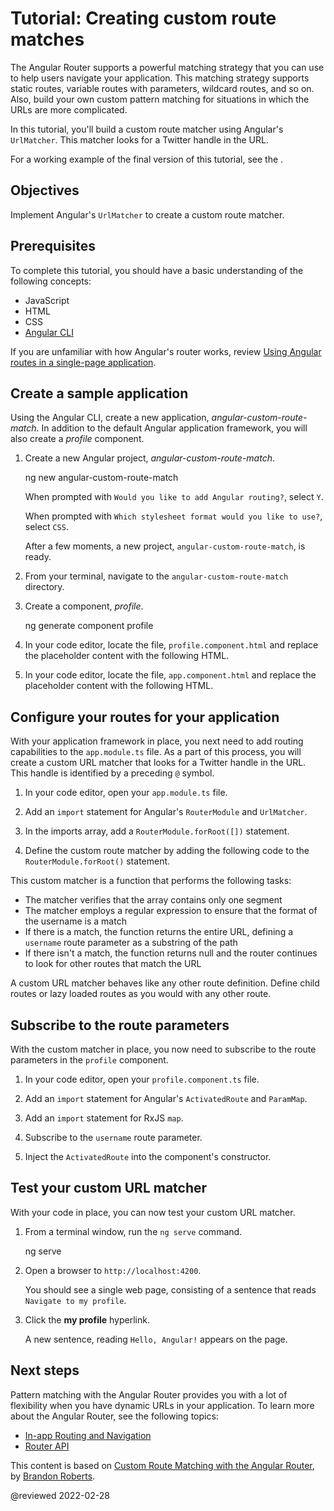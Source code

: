 # Tutorial: Creating custom route matches

The Angular Router supports a powerful matching strategy that you can use to help users navigate your application.
This matching strategy supports static routes, variable routes with parameters, wildcard routes, and so on.
Also, build your own custom pattern matching for situations in which the URLs are more complicated.

In this tutorial, you'll build a custom route matcher using Angular's `UrlMatcher`.
This matcher looks for a Twitter handle in the URL.

For a working example of the final version of this tutorial, see the <live-example></live-example>.

## Objectives

Implement Angular's `UrlMatcher` to create a custom route matcher.

## Prerequisites

To complete this tutorial, you should have a basic understanding of the following concepts:

* JavaScript
* HTML
* CSS
* [Angular CLI](cli)

If you are unfamiliar with how Angular's router works, review [Using Angular routes in a single-page application](guide/router-tutorial).

## Create a sample application

Using the Angular CLI, create a new application, *angular-custom-route-match*.
In addition to the default Angular application framework, you will also create a *profile* component.

1. Create a new Angular project, *angular-custom-route-match*.

   <code-example format="shell" language="shell">

   ng new angular-custom-route-match

   </code-example>

   When prompted with `Would you like to add Angular routing?`, select `Y`.

   When prompted with `Which stylesheet format would you like to use?`, select `CSS`.

   After a few moments, a new project, `angular-custom-route-match`, is ready.

1. From your terminal, navigate to the `angular-custom-route-match` directory.

1. Create a component, *profile*.

   <code-example format="shell" language="shell">

   ng generate component profile

   </code-example>

1. In your code editor, locate the file, `profile.component.html` and replace the placeholder content with the following HTML.

   <code-example header="src/app/profile/profile.component.html" path="routing-with-urlmatcher/src/app/profile/profile.component.html"></code-example>

1. In your code editor, locate the file, `app.component.html` and replace the placeholder content with the following HTML.

   <code-example header="src/app/app.component.html" path="routing-with-urlmatcher/src/app/app.component.html"></code-example>

## Configure your routes for your application

With your application framework in place, you next need to add routing capabilities to the `app.module.ts` file.
As a part of this process, you will create a custom URL matcher that looks for a Twitter handle in the URL.
This handle is identified by a preceding `@` symbol.

1. In your code editor, open your `app.module.ts` file.

1. Add an `import` statement for Angular's `RouterModule` and `UrlMatcher`.

   <code-example header="src/app/app.module.ts" path="routing-with-urlmatcher/src/app/app.module.ts" region="import"></code-example>

1. In the imports array, add a `RouterModule.forRoot([])` statement.

   <code-example header="src/app/app.module.ts" path="routing-with-urlmatcher/src/app/app.module.ts" region="imports-array"></code-example>

1. Define the custom route matcher by adding the following code to the `RouterModule.forRoot()` statement.

   <code-example header="src/app/app.module.ts" path="routing-with-urlmatcher/src/app/app.module.ts" region="matcher"></code-example>

This custom matcher is a function that performs the following tasks:

* The matcher verifies that the array contains only one segment
* The matcher employs a regular expression to ensure that the format of the username is a match
* If there is a match, the function returns the entire URL, defining a `username` route parameter as a substring of the path
* If there isn't a match, the function returns null and the router continues to look for other routes that match the URL

<div class="is-helpful">

A custom URL matcher behaves like any other route definition.
Define child routes or lazy loaded routes as you would with any other route.

</div>

## Subscribe to the route parameters

With the custom matcher in place, you now need to subscribe to the route parameters in the `profile` component.

1. In your code editor, open your `profile.component.ts` file.

1. Add an `import` statement for Angular's `ActivatedRoute` and `ParamMap`.

   <code-example header="src/app/profile/profile.component.ts" path="routing-with-urlmatcher/src/app/profile/profile.component.ts" region="activated-route-and-parammap"></code-example>

1. Add an `import` statement for RxJS `map`.

   <code-example header="src/app/profile/profile.component.ts" path="routing-with-urlmatcher/src/app/profile/profile.component.ts" region="rxjs-map"></code-example>

1. Subscribe to the `username` route parameter.

   <code-example header="src/app/profile/profile.component.ts" path="routing-with-urlmatcher/src/app/profile/profile.component.ts" region="subscribe"></code-example>

1. Inject the `ActivatedRoute` into the component's constructor.

   <code-example header="src/app/profile/profile.component.ts" path="routing-with-urlmatcher/src/app/profile/profile.component.ts" region="activatedroute"></code-example>

## Test your custom URL matcher

With your code in place, you can now test your custom URL matcher.

1. From a terminal window, run the `ng serve` command.

   <code-example format="shell" language="shell">

   ng serve

   </code-example>

1. Open a browser to `http://localhost:4200`.

   You should see a single web page, consisting of a sentence that reads `Navigate to my profile`.

1. Click the **my profile** hyperlink.

   A new sentence, reading `Hello, Angular!` appears on the page.

## Next steps

Pattern matching with the Angular Router provides you with a lot of flexibility when you have dynamic URLs in your application.
To learn more about the Angular Router, see the following topics:

* [In-app Routing and Navigation](guide/router)
* [Router API](api/router)

<div class="alert is-helpful">

This content is based on [Custom Route Matching with the Angular Router](https://medium.com/@brandontroberts/custom-route-matching-with-the-angular-router-fbdd48665483), by [Brandon Roberts](https://twitter.com/brandontroberts).

</div>

<!-- links -->

<!-- external links -->

<!-- end links -->

@reviewed 2022-02-28
